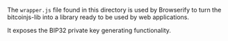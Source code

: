 The `wrapper.js` file found in this directory is used by Browserify to turn the bitcoinjs-lib into a library ready to be used by web applications.

It exposes the BIP32 private key generating functionality.